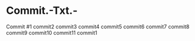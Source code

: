 # Commit.-Txt.-
Commit #1
commit2
commit3
commit4
commit5
commit6
commit7
commit8
commit9
commit10
commit11
commit1
